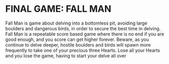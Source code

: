 # FINAL GAME: FALL MAN
Fall Man is game about delving into a bottomless pit, avoiding large boulders and dangerous birds, in order to secure the best time in delving.
Fall Man is a repeatable score based game where there is no end if you are good enough, and you score can get higher forever.
Beware, as you continue to delve deeper, hostile boulders and birds will spawn more frequently to take one of your precious three Hearts.
Lose all your Hearts and you lose the game, having to start your delve all over
